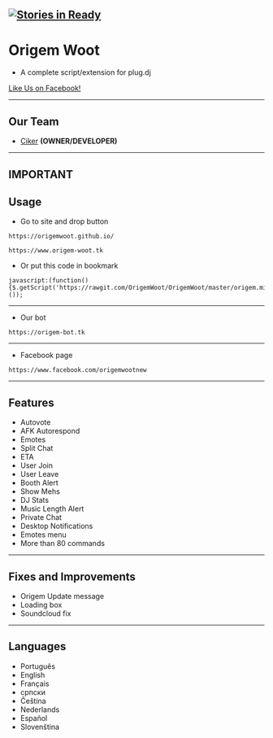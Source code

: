 [![Stories in Ready](https://badge.waffle.io/OrigemWoot/OrigemWoot.svg?label=ready&title=Ready)](http://waffle.io/OrigemWoot/OrigemWoot)
-------------

# Origem Woot
- A complete script/extension for plug.dj

[Like Us on Facebook!](https://www.facebook.com/origemwootnew)


-------------
Our Team
---
 - [Ciker](https://github.com/CikerDeveloper) __(OWNER/DEVELOPER)__

-----------------
IMPORTANT
-----------------
Usage
---

* Go to site and drop button

```
https://origemwoot.github.io/
```
```
https://www.origem-woot.tk
```

* Or put this code in bookmark
```
javascript:(function(){$.getScript('https://rawgit.com/OrigemWoot/OrigemWoot/master/origem.min.js');}());
```
---
* Our bot

```
https://origem-bot.tk
```
---
* Facebook page
```
https://www.facebook.com/origemwootnew
```
-----------------
Features
---

- Autovote
- AFK Autorespond
- Emotes
- Split Chat
- ETA
- User Join
- User Leave
- Booth Alert
- Show Mehs
- DJ Stats
- Music Length Alert
- Private Chat
- Desktop Notifications
- Emotes menu
- More than 80 commands

-----------------
Fixes and Improvements
---
- Origem Update message
- Loading box
- Soundcloud fix

-----------------
Languages
---

- Português
- English
- Français
- српски
- Čeština
- Nederlands
- Español
- Slovenština
